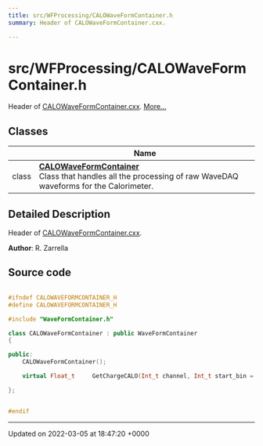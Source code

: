 ```yaml
---
title: src/WFProcessing/CALOWaveFormContainer.h
summary: Header of CALOWaveFormContainer.cxx. 

---
```


# src/WFProcessing/CALOWaveFormContainer.h

Header of [CALOWaveFormContainer.cxx](/Files/CALOWaveFormContainer_8cxx.md#file-calowaveformcontainer.cxx).  [More...](#detailed-description)

## Classes

|                | Name           |
| -------------- | -------------- |
| class | **[CALOWaveFormContainer](/Classes/classCALOWaveFormContainer.md)** <br>Class that handles all the processing of raw WaveDAQ waveforms for the Calorimeter.  |

## Detailed Description

Header of [CALOWaveFormContainer.cxx](/Files/CALOWaveFormContainer_8cxx.md#file-calowaveformcontainer.cxx). 

**Author**: R. Zarrella 



## Source code

```cpp

#ifndef CALOWAVEFORMCONTAINER_H
#define CALOWAVEFORMCONTAINER_H

#include "WaveFormContainer.h"

class CALOWaveFormContainer : public WaveFormContainer
{

public:
    CALOWaveFormContainer();

    virtual Float_t     GetChargeCALO(Int_t channel, Int_t start_bin = CHARGESTARTBIN, Int_t stop_bin = CHARGESTOPBIN);

};


#endif
```


-------------------------------

Updated on 2022-03-05 at 18:47:20 +0000
